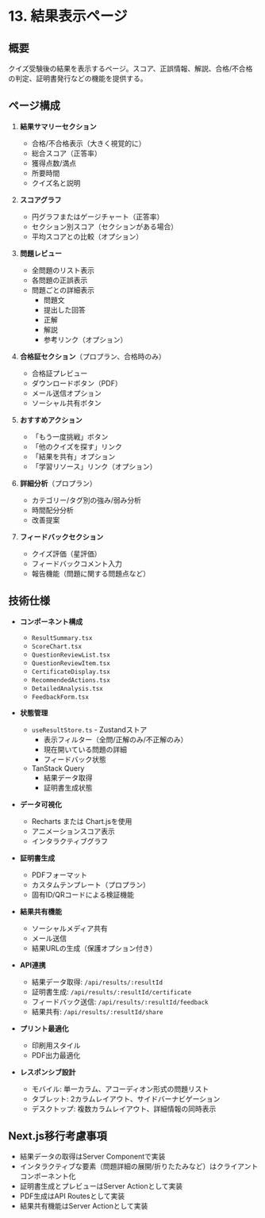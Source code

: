 # 13. 結果表示ページ

## 概要

クイズ受験後の結果を表示するページ。スコア、正誤情報、解説、合格/不合格の判定、証明書発行などの機能を提供する。

## ページ構成

1. **結果サマリーセクション**

   - 合格/不合格表示（大きく視覚的に）
   - 総合スコア（正答率）
   - 獲得点数/満点
   - 所要時間
   - クイズ名と説明

2. **スコアグラフ**

   - 円グラフまたはゲージチャート（正答率）
   - セクション別スコア（セクションがある場合）
   - 平均スコアとの比較（オプション）

3. **問題レビュー**

   - 全問題のリスト表示
   - 各問題の正誤表示
   - 問題ごとの詳細表示
     - 問題文
     - 提出した回答
     - 正解
     - 解説
     - 参考リンク（オプション）

4. **合格証セクション**（プロプラン、合格時のみ）

   - 合格証プレビュー
   - ダウンロードボタン（PDF）
   - メール送信オプション
   - ソーシャル共有ボタン

5. **おすすめアクション**

   - 「もう一度挑戦」ボタン
   - 「他のクイズを探す」リンク
   - 「結果を共有」オプション
   - 「学習リソース」リンク（オプション）

6. **詳細分析**（プロプラン）

   - カテゴリー/タグ別の強み/弱み分析
   - 時間配分分析
   - 改善提案

7. **フィードバックセクション**
   - クイズ評価（星評価）
   - フィードバックコメント入力
   - 報告機能（問題に関する問題点など）

## 技術仕様

- **コンポーネント構成**

  - `ResultSummary.tsx`
  - `ScoreChart.tsx`
  - `QuestionReviewList.tsx`
  - `QuestionReviewItem.tsx`
  - `CertificateDisplay.tsx`
  - `RecommendedActions.tsx`
  - `DetailedAnalysis.tsx`
  - `FeedbackForm.tsx`

- **状態管理**

  - `useResultStore.ts` - Zustandストア
    - 表示フィルター（全問/正解のみ/不正解のみ）
    - 現在開いている問題の詳細
    - フィードバック状態
  - TanStack Query
    - 結果データ取得
    - 証明書生成状態

- **データ可視化**

  - Recharts または Chart.jsを使用
  - アニメーションスコア表示
  - インタラクティブグラフ

- **証明書生成**

  - PDFフォーマット
  - カスタムテンプレート（プロプラン）
  - 固有ID/QRコードによる検証機能

- **結果共有機能**

  - ソーシャルメディア共有
  - メール送信
  - 結果URLの生成（保護オプション付き）

- **API連携**

  - 結果データ取得: `/api/results/:resultId`
  - 証明書生成: `/api/results/:resultId/certificate`
  - フィードバック送信: `/api/results/:resultId/feedback`
  - 結果共有: `/api/results/:resultId/share`

- **プリント最適化**

  - 印刷用スタイル
  - PDF出力最適化

- **レスポンシブ設計**
  - モバイル: 単一カラム、アコーディオン形式の問題リスト
  - タブレット: 2カラムレイアウト、サイドバーナビゲーション
  - デスクトップ: 複数カラムレイアウト、詳細情報の同時表示

## Next.js移行考慮事項

- 結果データの取得はServer Componentで実装
- インタラクティブな要素（問題詳細の展開/折りたたみなど）はクライアントコンポーネント化
- 証明書生成とプレビューはServer Actionとして実装
- PDF生成はAPI Routesとして実装
- 結果共有機能はServer Actionとして実装
